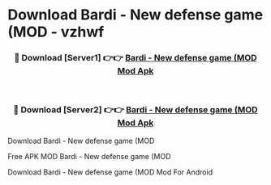 # Download Bardi - New defense game (MOD - vzhwf



<div align="center">
<h3>🔴 Download [Server1] 👉👉 <a href="https://momento.my/?title=Bardi_-_New_defense_game_(MOD">Bardi - New defense game (MOD Mod Apk</a></h3><br>

<h3>🔴 Download [Server2] 👉👉 <a href="https://momento.my/?title=Bardi_-_New_defense_game_(MOD">Bardi - New defense game (MOD Mod Apk</a></h3>
</div>



Download Bardi - New defense game (MOD 

Free APK MOD Bardi - New defense game (MOD 

Download Bardi - New defense game (MOD Mod For Android
